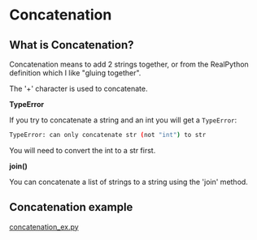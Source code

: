 # Concatenation

## What is Concatenation?
Concatenation means to add 2 strings together, or from the RealPython definition which I like "gluing together".

The '+' character is used to concatenate.

**TypeError**

If you try to concatenate a string and an int you will get a `TypeError`:

```bash
TypeError: can only concatenate str (not "int") to str
```

You will need to convert the int to a str first. 

**join()**

You can concatenate a list of strings to a string using the 'join' method. 

## Concatenation example
[concatenation_ex.py](https://github.com/pratikshapaudyal/A-Z_of_Python/blob/develop/C/concatenation_ex.py)